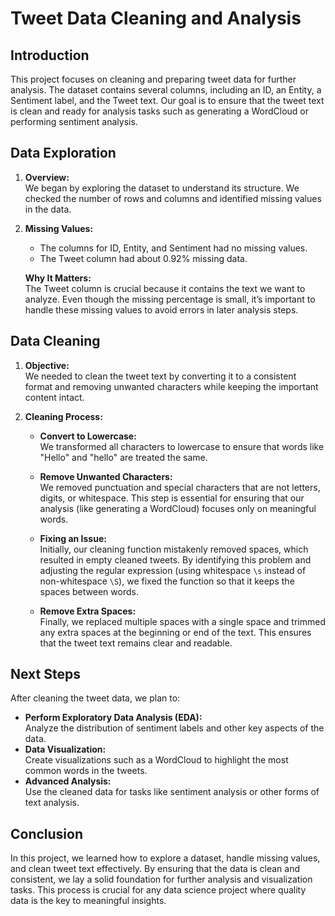# Tweet Data Cleaning and Analysis

## Introduction
This project focuses on cleaning and preparing tweet data for further analysis. The dataset contains several columns, including an ID, an Entity, a Sentiment label, and the Tweet text. Our goal is to ensure that the tweet text is clean and ready for analysis tasks such as generating a WordCloud or performing sentiment analysis.

## Data Exploration
1. **Overview:**  
   We began by exploring the dataset to understand its structure. We checked the number of rows and columns and identified missing values in the data.
   
2. **Missing Values:**  
   - The columns for ID, Entity, and Sentiment had no missing values.  
   - The Tweet column had about 0.92% missing data.  
   
   **Why It Matters:**  
   The Tweet column is crucial because it contains the text we want to analyze. Even though the missing percentage is small, it’s important to handle these missing values to avoid errors in later analysis steps.

## Data Cleaning
1. **Objective:**  
   We needed to clean the tweet text by converting it to a consistent format and removing unwanted characters while keeping the important content intact.

2. **Cleaning Process:**  
   - **Convert to Lowercase:**  
     We transformed all characters to lowercase to ensure that words like "Hello" and "hello" are treated the same.
   
   - **Remove Unwanted Characters:**  
     We removed punctuation and special characters that are not letters, digits, or whitespace. This step is essential for ensuring that our analysis (like generating a WordCloud) focuses only on meaningful words.
   
   - **Fixing an Issue:**  
     Initially, our cleaning function mistakenly removed spaces, which resulted in empty cleaned tweets. By identifying this problem and adjusting the regular expression (using whitespace `\s` instead of non-whitespace `\S`), we fixed the function so that it keeps the spaces between words.
   
   - **Remove Extra Spaces:**  
     Finally, we replaced multiple spaces with a single space and trimmed any extra spaces at the beginning or end of the text. This ensures that the tweet text remains clear and readable.

## Next Steps
After cleaning the tweet data, we plan to:
- **Perform Exploratory Data Analysis (EDA):**  
  Analyze the distribution of sentiment labels and other key aspects of the data.
- **Data Visualization:**  
  Create visualizations such as a WordCloud to highlight the most common words in the tweets.
- **Advanced Analysis:**  
  Use the cleaned data for tasks like sentiment analysis or other forms of text analysis.

## Conclusion
In this project, we learned how to explore a dataset, handle missing values, and clean tweet text effectively. By ensuring that the data is clean and consistent, we lay a solid foundation for further analysis and visualization tasks. This process is crucial for any data science project where quality data is the key to meaningful insights.

